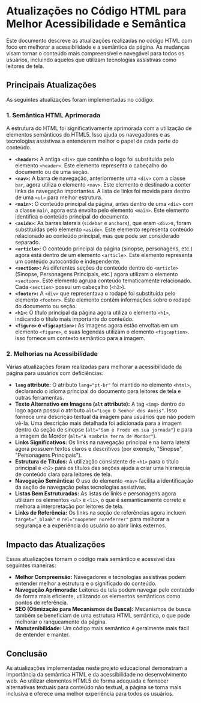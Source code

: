 # Atualizações no Código HTML para Melhor Acessibilidade e Semântica

Este documento descreve as atualizações realizadas no código HTML com foco em melhorar a acessibilidade e a semântica da página. As mudanças visam tornar o conteúdo mais compreensível e navegável para todos os usuários, incluindo aqueles que utilizam tecnologias assistivas como leitores de tela.

## Principais Atualizações

As seguintes atualizações foram implementadas no código:

### 1. Semântica HTML Aprimorada

A estrutura do HTML foi significativamente aprimorada com a utilização de elementos semânticos do HTML5. Isso ajuda os navegadores e as tecnologias assistivas a entenderem melhor o papel de cada parte do conteúdo.

* **`<header>`:** A antiga `<div>` que continha o logo foi substituída pelo elemento `<header>`. Este elemento representa o cabeçalho do documento ou de uma seção.
* **`<nav>`:** A barra de navegação, anteriormente uma `<div>` com a classe `bar`, agora utiliza o elemento `<nav>`. Este elemento é destinado a conter links de navegação importantes. A lista de links foi movida para dentro de uma `<ul>` para melhor estrutura.
* **`<main>`:** O conteúdo principal da página, antes dentro de uma `<div>` com a classe `main`, agora está envolto pelo elemento `<main>`. Este elemento identifica o conteúdo principal do documento.
* **`<aside>`:** As barras laterais (`sidebar` e `anchors`), que eram `<div>`s, foram substituídas pelo elemento `<aside>`. Este elemento representa conteúdo relacionado ao conteúdo principal, mas que pode ser considerado separado.
* **`<article>`:** O conteúdo principal da página (sinopse, personagens, etc.) agora está dentro de um elemento `<article>`. Este elemento representa um conteúdo autocontido e independente.
* **`<section>`:** As diferentes seções de conteúdo dentro do `<article>` (Sinopse, Personagens Principais, etc.) agora utilizam o elemento `<section>`. Este elemento agrupa conteúdo tematicamente relacionado. Cada `<section>` possui um cabeçalho (`<h2>`).
* **`<footer>`:** A `<div>` que representava o rodapé foi substituída pelo elemento `<footer>`. Este elemento contém informações sobre o rodapé do documento ou seção.
* **`<h1>`:** O título principal da página agora utiliza o elemento `<h1>`, indicando o título mais importante do conteúdo.
* **`<figure>` e `<figcaption>`:** As imagens agora estão envoltas em um elemento `<figure>`, e suas legendas utilizam o elemento `<figcaption>`. Isso fornece um contexto semântico para a imagem.

### 2. Melhorias na Acessibilidade

Várias atualizações foram realizadas para melhorar a acessibilidade da página para usuários com deficiências:

* **`lang` attribute:** O atributo `lang="pt-br"` foi mantido no elemento `<html>`, declarando o idioma principal do documento para leitores de tela e outras ferramentas.
* **Texto Alternativo em Imagens (`alt` attribute):** A tag `<img>` dentro do logo agora possui o atributo `alt="Logo O Senhor dos Anéis"`. Isso fornece uma descrição textual da imagem para usuários que não podem vê-la. Uma descrição mais detalhada foi adicionada para a imagem dentro da seção de sinopse (`alt="Sam e Frodo em sua jornada"`) e para a imagem de Mordor (`alt="A sombria terra de Mordor"`).
* **Links Significativos:** Os links na navegação principal e na barra lateral agora possuem textos claros e descritivos (por exemplo, "Sinopse", "Personagens Principais").
* **Estrutura de Títulos:** A utilização consistente de `<h1>` para o título principal e `<h2>` para os títulos das seções ajuda a criar uma hierarquia de conteúdo clara para leitores de tela.
* **Navegação Semântica:** O uso do elemento `<nav>` facilita a identificação da seção de navegação pelas tecnologias assistivas.
* **Listas Bem Estruturadas:** As listas de links e personagens agora utilizam os elementos `<ul>` e `<li>`, o que é semanticamente correto e melhora a interpretação por leitores de tela.
* **Links de Referência:** Os links na seção de referências agora incluem `target="_blank"` e `rel="noopener noreferrer"` para melhorar a segurança e a experiência do usuário ao abrir links externos.

## Impacto das Atualizações

Essas atualizações tornam o código mais semântico e acessível das seguintes maneiras:

* **Melhor Compreensão:** Navegadores e tecnologias assistivas podem entender melhor a estrutura e o significado do conteúdo.
* **Navegação Aprimorada:** Leitores de tela podem navegar pelo conteúdo de forma mais eficiente, utilizando os elementos semânticos como pontos de referência.
* **SEO (Otimização para Mecanismos de Busca):** Mecanismos de busca também se beneficiam de uma estrutura HTML semântica, o que pode melhorar o ranqueamento da página.
* **Manutenibilidade:** Um código mais semântico é geralmente mais fácil de entender e manter.

## Conclusão

As atualizações implementadas neste projeto educacional demonstram a importância da semântica HTML e da acessibilidade no desenvolvimento web. Ao utilizar elementos HTML5 de forma adequada e fornecer alternativas textuais para conteúdo não textual, a página se torna mais inclusiva e oferece uma melhor experiência para todos os usuários.